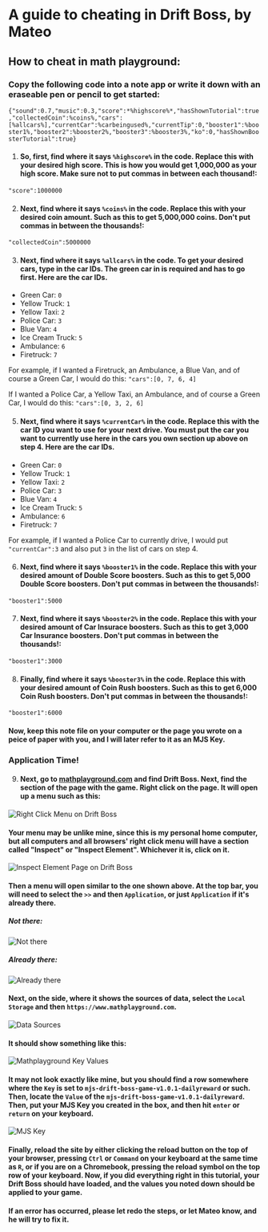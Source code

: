 # **A guide to cheating in Drift Boss, by Mateo**
## How to cheat in math playground:
### Copy the following code into a note app or write it down with an eraseable pen or pencil to get started:

`{"sound":0.7,"music":0.3,"score":*%highscore%*,"hasShownTutorial":true,"collectedCoin":%coins%,"cars":[%allcars%],"currentCar":%carbeingused%,"currentTip":0,"booster1":%booster1%,"booster2":%booster2%,"booster3":%booster3%,"ko":0,"hasShownBoosterTutorial":true}`

 1. #### So, first, find where it says `%highscore%` in the code. Replace this with your desired high score. This is how you would get 1,000,000 as your high score. Make sure not to put commas in between each thousand!:
 `"score":1000000`

 2. #### Next, find where it says `%coins%` in the code. Replace this with your desired coin amount. Such as this to get 5,000,000 coins. Don't put commas in between the thousands!:
 `"collectedCoin":5000000`

 3. #### Next, find where it says `%allcars%` in the code. To get your desired cars, type in the car IDs. The green car in is required and has to go first. Here are the car IDs.

- Green Car: `0`
- Yellow Truck: `1`
- Yellow Taxi: `2`
- Police Car: `3`
- Blue Van: `4`
- Ice Cream Truck: `5`
- Ambulance: `6`
- Firetruck: `7`

 For example, if I wanted a Firetruck, an Ambulance, a Blue Van, and of course a Green Car, I would do this:
 `"cars":[0, 7, 6, 4]`

 If I wanted a Police Car, a Yellow Taxi, an Ambulance, and of course a Green Car, I would do this:
 `"cars":[0, 3, 2, 6]`

 5. #### Next, find where it says `%currentCar%` in the code. Replace this with the car ID you want to use for your next drive. You must put the car you want to currently use here in the cars you own section up above on step 4. Here are the car IDs.

- Green Car: `0`
- Yellow Truck: `1`
- Yellow Taxi: `2`
- Police Car: `3`
- Blue Van: `4`
- Ice Cream Truck: `5`
- Ambulance: `6`
- Firetruck: `7`

For example, if I wanted a Police Car to currently drive, I would put
 `"currentCar":3`
 and also put `3` in the list of cars on step 4.

 6. #### Next, find where it says `%booster1%` in the code. Replace this with your desired amount of Double Score boosters. Such as this to get 5,000 Double Score boosters. Don't put commas in between the thousands!:
 `"booster1":5000`

 7. #### Next, find where it says `%booster2%` in the code. Replace this with your desired amount of Car Insurace boosters. Such as this to get 3,000 Car Insurance boosters. Don't put commas in between the thousands!:
 `"booster1":3000`
 
 8. #### Finally, find where it says `%booster3%` in the code. Replace this with your desired amount of Coin Rush boosters. Such as this to get 6,000 Coin Rush boosters. Don't put commas in between the thousands!:
 `"booster1":6000`

#### Now, keep this note file on your computer or the page you wrote on a peice of paper with you, and I will later refer to it as an MJS Key.

### Application Time!

9. #### Next, go to [mathplayground.com](https://mathplayground.com/)  and find Drift Boss. Next, find the section of the page with the game. Right click on the page. It will open up a menu such as this:

![Right Click Menu on Drift Boss](https://lh3.googleusercontent.com/rJ7b79G3o59PEHYx0-2ME09rEbj8rFxq6do6lsua8bhgS4-DNoLEsKxgcbUmaqI_HKJN8VivYI5NL_ZZdBpLp2g5f2SHO5R_xwoSO_uTPr53bOO5LvH1Ugs_6HBTrPoa4uXvj2fZtpYRdEP6srhmtSTjOdXrUVwqwA5O8bVV8MZrF_nfxlL4FfP9o8keR7Z-htJ9MBZMvJ7Y9yANsIK0o9rjKY5lsHAD_kT1Z0t8q2P9MzUW_uKX0qGuMNpOz2h_PFGxIO1E5EPaji1dPzjkFG0qB3A3Tkk3kOTmQOhNrei5sz9A4mn9I7ZpVRAPkb8xpEFkD01tzVN659TtLfysfvL1bxMvy-y6olRDTgbbmTB7FV5fA-NXB3hrrX_-vlDlUwPG8N7deKqRtGWXpx9TKRJspDKuJ2QpFjqWICCd0ajVxk6Rv66GMkj0oprCtHyzltwHDHq3JX5sQs9g3GKkM90MAU_IYE3YVgDGQx-GAKD4Z9fv2mYlXJqcEGCGCwi9HVKrd6yiusgB74D6DfLHJA0wDIBsC51LnAueN5DdlBTSmVDXXJ566T6auwoxmH5aDiC4p7pOf2JDflb1EZI5cO6iEUXiecqmva690Ml2Z0JFy7eAGbIeHqfW4RWkT3v4IYL23QBcGfEqsglbcBs4mgFAFEz_q_i8j1FBmuysP9eP3VOp84KDELR30BrRqZ7yY0bb8EzDKoiw9SUP2s_loamAsAyl_s-Rfemiu1EZWjNT9AOdSgZJlIVKPxKihw=w244-h115-no?authuser=0) 

#### Your menu may be unlike mine, since this is my personal home computer, but all computers and all browsers' right click menu will have a section called "Inspect" or "Inspect Element". Whichever it is, click on it.

![Inspect Element Page on Drift Boss](https://lh3.googleusercontent.com/d9Qb-OiKqVtRApFgDhn1jQRstvDDgnVNuIOfPrBYSpTG5y4f7t9jLn3pF0z3sJB4jSj3v4M83CKS6oCKdqWRzp3pBERIQx703BoBPqTmY-wxLTMSFfGv7c3BNLNGdVAmK98bxnSSqdYXOgUe2PV5142zPCqnKnC-TTygF773wUSC9KmsoqjcVzz0rY4qYNzapx2WydMfzrsWDZR9etIYFPF4IEhJU2lp_vE0EY1aooyJRAZZBktjqCJ5Bf1L3MZe2t_ZLo6VIMPAfgL0ftfgfr9m6vlfKvU7dd2BHakvuoHDmeiB_UtVrO601FbLrjEgOCQ0sMQmVuW0lJEvRGElUFgj63sZSLp0K9SDIZ1YuHsfMG7PNdKRyn-1o2eFWCTalKy6UdM12lhyCNoSfQ2_c2piv5aODE1jdrihMwoDlk0R40SUzGFHaDJVhYkI2KMbQ_C0sMqQ6G8fwcW22sKgCDoTJGTGX1Y3cUhnmBImdHfVtPCiheR1vPgWIbSIYZpEQCfDQLEi0xMVCy-ap_i9GBnwgiyovzxIOei0JqA_k0703LP5boopvLqC75OmsrtKpCT1uFLqATEK-0JisOx6G5XEJIZjJSsYQGL6Tsn-4zQLTfPOMiZtGqC_z4u3zIOYlLzDX8Vr1Mz7MphaQpoSpm_uu7cWeTyQvTLKXO-uEyZFcZHAA8Tl3XYSUBLuT1bKmenfVOIDw8d1A2cJgClSRNyZNtcyTb8XxFCQMO5g3uzbB7p0QBthnPu-Z2_T0g=w554-h693-no?authuser=0)

#### Then a menu will open similar to the one shown above. At the top bar, you will need to select the `>>` and then `Application`, or just `Application` if it's already there.

##### Not there:
![Not there](https://lh3.googleusercontent.com/bZI8VQ92QZsrX7LxI1pyJ8zCBvBt_qBjodVZFjWOY99XvVyHwckQMUQCiDkNw5STnmwTRoBzIBEXttBNyqk4-eFWA5sZEXYDbgw6xng7u7x5ghIK7mR5Hv7NXAv6inr7SDK_dJJXBD52Hfg37a56hvIWnnTYZKOfTSGret53Kr7DECGiiZyPe2vRHFVc4XxHZdtG1nXJs2dgY_yCS_chAaAUTYUqFBUrT6m6BXWJhClJxZBSWZhRmkdIS06MJ3BfiQDs9LdEb69c-_yYqfk8eD2rx6iMBXR7ABpWeiqfqSeUUwIbnMbDSLp5IJ88V8HY07SHVSsm9R2UUE6jWQcRLVtAEwwbKBt9cTXiWhmF0HxfHBNFuzR1BrO6_IQotFuyaJ2nKOsAP-GOBxAaUFSfUBCJ54EwZdGHQiwRyD5qjY8Lh6UM3sycAaHpmu1TecgVQXikVGpnk6Yhn5jyilLv--yki4daly0xsSC26RtKjjw-iZJlxbf7HciUTvNN3zBvzj-ljwmu_cep1Cy6pvgvIeluh66yqCpvQmJgWJWpj4AllcQ-WJIRF8uXmQrJnc6GOoW01e8rIyRzH-vud4oV0StofXlnJyxjI2Ngwwzb2m8N95PKED9wbFb9ygCz147J257ajp9MlYKAswPnjdRK6fFs1uTRb1HgSv8jBOfzpIPBesPjPVMdwiT_fNspuyl_RlHIW-mt6vu5b-nNBlLipKTvcR4O_y0rtQuPsAdjZ3VPHdzfbrMhBhbPfwMMzw=w217-h201-no?authuser=0)

##### Already there:
![Already there](https://lh3.googleusercontent.com/aZMcW6kmyLj_d9nHYMpZtOXzejNg9nafFxD873sECzpvfqcDMquR9SM_NiRdYBY9NdMDFpLDBdwmmvgj4d7Dql0AE2Ma1t9TDFYmhp528pqrBYb9npa67oDdO6_avlrYxsK-06PX9id3dOVlB_qV9L0CqIsWOFYEvI7HjbumGtUcBQPy0DRuzPtRdzy7cwCv5_lWWau4qbcwGmNXCVYtgFk41mx8nZhbIlp1M13mMNriGXZ257sBYUd41HWg6KKoWKE7Vq9QTvY3ksfrVGCK7HDnmt-Sf4cbW2wLrmKvAAYoKgQpMtxjRPnBCyZy5jtu5te5sIKY_yG8qBOQmI7npBjgE2cgK3F7Z_DHE3gDS4Iy0xWddCAf0ZdyNg6mmA5JFVW7wB4G8GXXkk24JzIYxr2pT7Vo6JpAmeLzl9lYkl6GQXe1_BH9RZIF09hFYUa0MfGDXJl_kS4ULHNt4-wIhNfbA857ecgr-sVyfNlazNPgFeyCeEwF9HsrEHHYuPyIktC55Enww1CpTw0qkD0a8fUXYYAcOv5OKx8EJY8eo6Qjs8Y-MaxTtvDV7ztIiX_DNxsl5jCF2T2YIzkutvX6Aoczy4n2gat8OhLjdgv41JLq94xHljPAtf-D8MjJNHFuI7_OinYiD_ahvWwejplMbPmttYpJXj5IlFuyLo1x1iFLaDseirCSJPaK0Kvg0UMEb4V6QRf70PxRbxzls_q2G9zYUfbqNsLW78l8bKhOpl1rejopvp3IANlZMKdx9A=w266-h27-no?authuser=0)

#### Next, on the side, where it shows the sources of data, select the `Local Storage` and then `https://www.mathplayground.com`.

![Data Sources](https://lh3.googleusercontent.com/09tElv3MHdEH_AhGSp4ny4qxyoFQGYx1VeiAKVM2bfrJBj6W5ctmkJ9DbAbxvRtorNsWcvi5iLuLv__KPMdWW0q7_C_-sHNtEygVpJNfHvC4pUkulsVq0_TwI41yuE4AZjCQMDihFNHVpv4t7GVpQgXzi6ubQAvp9pXzSxhtf4J1ZXjnRgvh9PqyHYhm_o3LxD0bbdb-C1LlwmYgU0sXwbvDZd4nYWbGVH2deYVbvSQWEfWAzqCvOaYUB9F2ROoz1_ntEptLHKuUEhktHiMDBVA2AEeMnBhgPWdI0QjDu2npOFO--ML-OPobsnu_e3OmcMnY75k3w4IESPJmU9R0dnQhoY4J_CmVSK3oMu4CME8YsFWsmW0Ead86FVEmf-DpMeQX1VZlwlXEe9TLMKN8HYl0zL11nrfFvKbIWARvikXckgLVuLqT3MFfnYK3QuZpYuUn82LwxARe4BLGeAxX2So5pnIvcG-9pBK8jApCvhP4keJ8x_bpi5x745Md7pD1V6i-4_b2JO5aA1q3dFpSD3_sNyFFcsEeIHPL2wWUmUHbdWtgHfohz4DF5gJ_bu-Q01SceUOsudMNlknFgHE79tGymp-TVNtdWNAZOovJ43CLywXQ45f4CGHRUn2aEP4WBqby0_amSGEZu_VJ0L87sJO2zDlERet5kq3OVn80a1SmUO0BbKiCMfnlHJ-KH4CoHEJGQieSUIr8DZ_VKjryPIGxEvyOiZKuzk4kpWY7AL9pPGw_p62dwR1waQYpXw=w191-h458-no?authuser=0)

#### It should show something like this:
![Mathplayground Key Values](https://lh3.googleusercontent.com/avQac-QHPSTNzv1qwOIAoGYy5nsxLNtBuo4SByxAQQYvTaR7oW6AVQIHtWS2D9br6vtErrKFNbTsHoQqvLZTxG3wOVZaEKtyU364JKcGuQCc0rDxuzPuhG3F_zG3beWeHJHAFK5oiK1wYVJIFlQm4N8TXxNWpG0loi35PyjLDPQ2nRuPIZKEwrfnVjsjNdE472hM1P275N7BFQ98xIfh_ToF6offhBIV45RzbRE9qxQj8PUg3hMb2LhY4FhH7wOc8L8CiK6hWVbeGHgoKSqSU8fL6IHt2Q5ND7OZpkUHlwWvosai_O8fY61FxxYuqWDu4hLcfC2z5StN_2v8-mpJpOEG2loB76yTMzwOnzyOhwgYt8_Fde-eQLBdpct0wJ7JVCWxrgh2NZB---ECXEAHoCZAHJWMxrZNWqAPtKRCh6tewfQQnPw2fqeFq7EfFgH6IE3GI4WZ8UeTArdBtgV6xVq6095HWz3-yNw-uYt1YctzmPzOiaLy-B2uFi1RL_5D1tvXIDYU2dN_OQ8_WHSmdt01j_TbDiezAhoeCEJP2bGhzfVIpu3AFmPOTbyabT_6_fY9OzAxvBo3vgTupXIGI5EW_Vym4RIukuTMSwttYyRpAkuZUie95ODPhGR3ICb2RsZDT49JvpGFC4S8I7QplgTuomGDSdW0CYYHGC7CT2m6v8OOiHA50wGjdW5axVqvMUAioypLlRP-0vS1e7ChQaqbl0TqYKHTODnq1e7tSRs4IA5HHrLCsLDMpA435g=w339-h236-no?authuser=0)

#### It may not look exactly like mine, but you should find a row somewhere where the `Key`  is set to `mjs-drift-boss-game-v1.0.1-dailyreward` or such. Then, locate the `Value` of the `mjs-drift-boss-game-v1.0.1-dailyreward`. Then, put your MJS Key you created in the box, and then hit `enter` or `return` on your keyboard.

![MJS Key](https://lh3.googleusercontent.com/-uXj8tQnr9Kbc352WHgSqnzdKl2FZD2xkLaHyuZ5xkj1X9iCaTCZqH6plcJO1tgqKLNt589c9JsXr9OeRetJQY-ZCobPEFObRtp0rfvg4Np3aDYt3Hd-xEZ-e2bWSim2LJZtp1ssjg2DKsjp2DHA_HTFqEHQxUsWljf7ZkEhmjCUDGv0RiAdVO-ospkWyKOL1u9qZoYmSI8vBZv8-q21I6To-M-HVamF3Z7t8qCxWcWJ1NiI-qHh3OXmWG3Nbt_dib0T2whr2JLQ28MD6H1V_xL6vTltHnuGHyf6Kh5BZpvmySSTOFijGEbl1P8zkSungPi2fVA0n4sXWa6LWS0O5Hb9xLirtsfMRYcsGjK7ZyFKBMD8Fil--CabcqMeAB2khLtRMAwpwFw4Vsk_uko40_56kdnjGJ-odj2-hl42tA2XcHDzqlXjRmyFeqoV1OPrteXhmd6sVwdvLoWfJvGCiTJRpfYAaoIc4ZsXkHiDEmSlzr9gIQXn92kLOgRMxxF3FocJ5H49BeugdFEEaIl7pqBTViNUEbkAs6cSxnVRK2Brw4ZF1UGL_JlCrY1q-Ynlg70t4KQaWZVeFimnqvCI6zJT5P24c5kZAn14PPe_bifhpNIKzuL2Yhn_eB6bydD8--5r8Qke9XqOSS8Ib5dUH2MjQerHudS25imzVrTN8Ih2JENgnSzSo1e5ZntD30J3EjMBXBZjJkAzd2INUrXhGHZ6xw9ppDXpMYaMA4VF97X0ejVuj7C2RHJKOVK1Ng=w339-h42-no?authuser=0)

#### Finally, reload the site by either clicking the reload button on the top of your browser, pressing `Ctrl` or `Command` on your keyboard at the same time as `R`, or if you are on a Chromebook, pressing the reload symbol on the top row of your keyboard. Now, if you did everything right in this tutorial, your Drift Boss should have loaded, and the values you noted down should be applied to your game.

#### If an error has occurred, please let redo the steps, or let Mateo know, and he will try to fix it.

